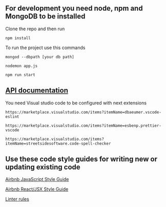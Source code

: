 ## For development you need node, npm and MongoDB to be installed

Clone the repo and then run 
```
npm install
```

To run the project use this commands 
```
mongod --dbpath [your db path]
```
```
nodemon app.js
```
```
npm run start
```

## [API documentation](./doc/api/index.html)

You need Visual studio code to be configured with next extensions

``
https://marketplace.visualstudio.com/items?itemName=dbaeumer.vscode-eslint
``

``
https://marketplace.visualstudio.com/items?itemName=esbenp.prettier-vscode
``

``
https://marketplace.visualstudio.com/items?itemName=streetsidesoftware.code-spell-checker
``

## Use these code style guides for writing new or updating existing code

[Airbnb JavaScript Style Guide](https://github.com/airbnb/javascript)

[Airbnb React/JSX Style Guide](https://github.com/airbnb/javascript/tree/master/react)

[Linter rules](https://stylelint.io/user-guide/rules/)
